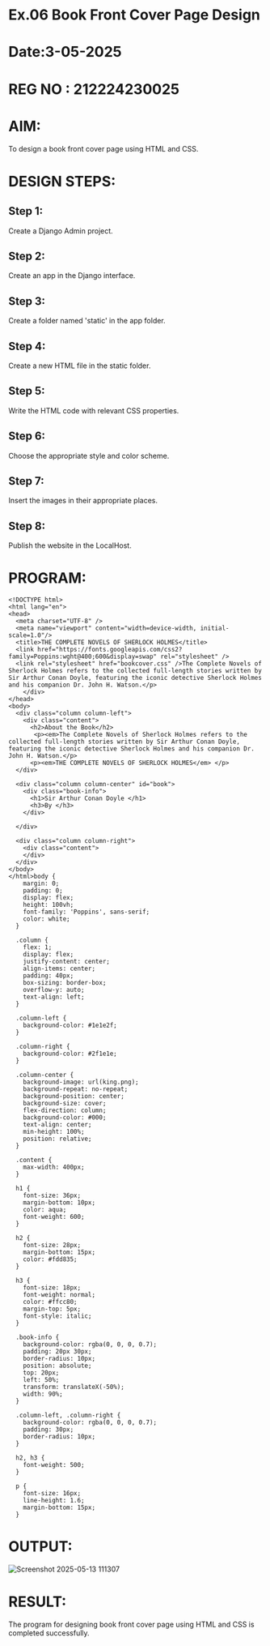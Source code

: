 # Ex.06 Book Front Cover Page Design
# Date:3-05-2025
# REG NO : 212224230025
# AIM:
To design a book front cover page using HTML and CSS.

# DESIGN STEPS:
## Step 1:
Create a Django Admin project.

## Step 2:
Create an app in the Django interface.

## Step 3:
Create a folder named 'static' in the app folder.

## Step 4:
Create a new HTML file in the static folder.

## Step 5:
Write the HTML code with relevant CSS properties.

## Step 6:
Choose the appropriate style and color scheme.

## Step 7:
Insert the images in their appropriate places.

## Step 8:
Publish the website in the LocalHost.

# PROGRAM:
```
<!DOCTYPE html>
<html lang="en">
<head>
  <meta charset="UTF-8" />
  <meta name="viewport" content="width=device-width, initial-scale=1.0"/>
  <title>THE COMPLETE NOVELS OF SHERLOCK HOLMES</title>
  <link href="https://fonts.googleapis.com/css2?family=Poppins:wght@400;600&display=swap" rel="stylesheet" />
  <link rel="stylesheet" href="bookcover.css" />The Complete Novels of Sherlock Holmes refers to the collected full-length stories written by Sir Arthur Conan Doyle, featuring the iconic detective Sherlock Holmes and his companion Dr. John H. Watson.</p>
    </div>
</head>
<body>
  <div class="column column-left">
    <div class="content">
      <h2>About the Book</h2>
       <p><em>The Complete Novels of Sherlock Holmes refers to the collected full-length stories written by Sir Arthur Conan Doyle, featuring the iconic detective Sherlock Holmes and his companion Dr. John H. Watson.</p>
      <p><em>THE COMPLETE NOVELS OF SHERLOCK HOLMES</em> </p>
  </div>

  <div class="column column-center" id="book">
    <div class="book-info">
      <h1>Sir Arthur Conan Doyle </h1>
      <h3>By </h3>
    </div>

  </div>

  <div class="column column-right">
    <div class="content">
    </div>
  </div>
</body>
</html>body {
    margin: 0;
    padding: 0;
    display: flex;
    height: 100vh;
    font-family: 'Poppins', sans-serif; 
    color: white;
  }
  
  .column {
    flex: 1;
    display: flex;
    justify-content: center;
    align-items: center;
    padding: 40px;
    box-sizing: border-box;
    overflow-y: auto;
    text-align: left;
  }
  
  .column-left {
    background-color: #1e1e2f;
  }
  
  .column-right {
    background-color: #2f1e1e;
  }
  
  .column-center {
    background-image: url(king.png); 
    background-repeat: no-repeat;
    background-position: center;
    background-size: cover;
    flex-direction: column;
    background-color: #000; 
    text-align: center;
    min-height: 100%;
    position: relative;
  }
  
  .content {
    max-width: 400px;
  }
  
  h1 {
    font-size: 36px;
    margin-bottom: 10px;
    color: aqua;
    font-weight: 600;
  }
  
  h2 {
    font-size: 28px;
    margin-bottom: 15px;
    color: #fdd835;
  }
  
  h3 {
    font-size: 18px;
    font-weight: normal;
    color: #ffcc80;
    margin-top: 5px;
    font-style: italic;
  }
  
  .book-info {
    background-color: rgba(0, 0, 0, 0.7);
    padding: 20px 30px;
    border-radius: 10px;
    position: absolute;
    top: 20px; 
    left: 50%;
    transform: translateX(-50%); 
    width: 90%; 
  }
  
  .column-left, .column-right {
    background-color: rgba(0, 0, 0, 0.7);
    padding: 30px;
    border-radius: 10px;
  }
  
  h2, h3 {
    font-weight: 500;
  }
  
  p {
    font-size: 16px;
    line-height: 1.6;
    margin-bottom: 15px;
  }
```
# OUTPUT:
![Screenshot 2025-05-13 111307](https://github.com/user-attachments/assets/40295b43-d7b6-4630-bd27-a60a5744c79e)


# RESULT:
The program for designing book front cover page using HTML and CSS is completed successfully.
